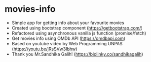 # movies-info
- Simple app for getting info about your favourite movies
- Created using bootstrap component (https://getbootstrap.com/)
- Refactored using asynchronous vanilla js function (promise/fetch)
- Get movies info using OMDb API (https://omdbapi.com)
- Based on youtube video by Web Programming UNPAS (https://youtu.be/jRsSVw3Ibhw)
- Thank you Mr.Sandhika Galih! (https://biolinky.co/sandhikagalih)
